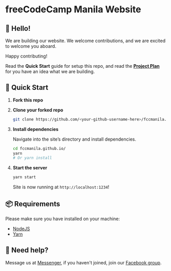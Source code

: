 # freeCodeCamp Manila Website

## 👋 Hello!

We are building our website. We welcome contributions, and we are excited to welcome you aboard.

Happy contributing!

Read the **Quick Start** guide for  setup this repo, and read the **[Project Plan](PROJECT_PLAN.md)** for you have an idea what we are building.

## 🚀 Quick Start

1. **Fork this repo**

1. **Clone your forked repo**

   ```sh
   git clone https://github.com/<your-github-username-here>/fccmanila.github.io
   ```

1. **Install dependencies**

   Navigate into the site’s directory and install dependencies.

   ```sh
   cd fccmanila.github.io/
   yarn
   # Or yarn install
   ```

1. **Start the server**

   ```sh
   yarn start
   ```

   Site is now running at `http://localhost:1234`!

## 📦 Requirements

Please make sure you have  installed on your machine:

- [NodeJS](https://nodejs.org/en/)
- [Yarn](https://yarnpkg.com/lang/en/)

## 🙋 Need help?

Message us at [Messenger](https://m.me/freeCodeCamp.Manila), if you haven't joined, join our [Facebook group](https://web.facebook.com/groups/free.code.camp.manila/).
